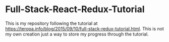 # Full-Stack-React-Redux-Tutorial

This is my repository following the tutorial at https://teropa.info/blog/2015/09/10/full-stack-redux-tutorial.html. This is not my own creation just a way to store my progress through the tutorial.
